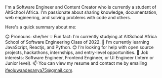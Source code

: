I'm a Software Engineer and  Content Creator who is currently a student of AltSchool Africa. I'm passionate about sharing knowledge, documentation, web engineering, and solving problems with code and others. 

Here's a quick summary about me:

😊 Pronouns: she/her
💡 Fun fact: I'm currently studying at AltSchool Africa School of Software Engineering Class of 2022.
🌱 I’m currently learning JavaScript, Reactjs, and Python.
😊 I’m looking for help with open source projects, hackathons, internships, and entry-level opportunities.
💼 Job interests: Software Engineer, Frontend Engineer, or UI Engineer (Intern or Junior level).
📫 You can view my resume and contact me by emailing ifeoluwaadesanya75@gmail.com.
